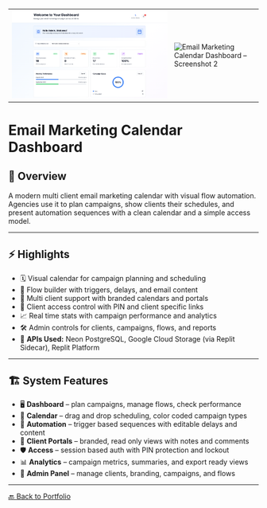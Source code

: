 <p align="center">
  <!-- Two images side by side -->
  <table>
    <tr>
      <td><img src="../images/screencapture-dashboard-amandalucaj-2025-09-17-20_12_05.png" width="100%"></td>
      <td><img src="../images/email-calendar-2.png" alt="Email Marketing Calendar Dashboard – Screenshot 2" width="100%"></td>
    </tr>
  </table>
</p>

# Email Marketing Calendar Dashboard

## 📖 Overview
A modern multi client email marketing calendar with visual flow automation. Agencies use it to plan campaigns, show clients their schedules, and present automation sequences with a clean calendar and a simple access model.

---

## ⚡ Highlights
- 🗓️ Visual calendar for campaign planning and scheduling
- 🔁 Flow builder with triggers, delays, and email content
- 🧩 Multi client support with branded calendars and portals
- 🔐 Client access control with PIN and client specific links
- 📈 Real time stats with campaign performance and analytics
- 🛠️ Admin controls for clients, campaigns, flows, and reports
- 🔑 **APIs Used:** Neon PostgreSQL, Google Cloud Storage (via Replit Sidecar), Replit Platform

---

## 🏗 System Features
- 🖥️ **Dashboard** – plan campaigns, manage flows, check performance
- 📅 **Calendar** – drag and drop scheduling, color coded campaign types
- 🔄 **Automation** – trigger based sequences with editable delays and content
- 👤 **Client Portals** – branded, read only views with notes and comments
- 🛡️ **Access** – session based auth with PIN protection and lockout
- 📊 **Analytics** – campaign metrics, summaries, and export ready views
- 🧭 **Admin Panel** – manage clients, branding, campaigns, and flows

---

[🔙 Back to Portfolio](../README.md)

